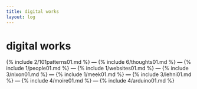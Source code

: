 ```yaml
---
title: digital works
layout: log
---
```


# <span id="title">digital works</span>

{% include 2/101patterns01.md %}
**—**
{% include 6/thoughts01.md %}
**—**
{% include 1/people01.md %}
**—**
{% include 1/websites01.md %}
**—**
{% include 3/nixon01.md %}
**—**
{% include 1/meek01.md %}
**—**
{% include 3/lehni01.md %}
**—**
{% include 4/moire01.md %}
**—**
{% include 4/arduino01.md %}
